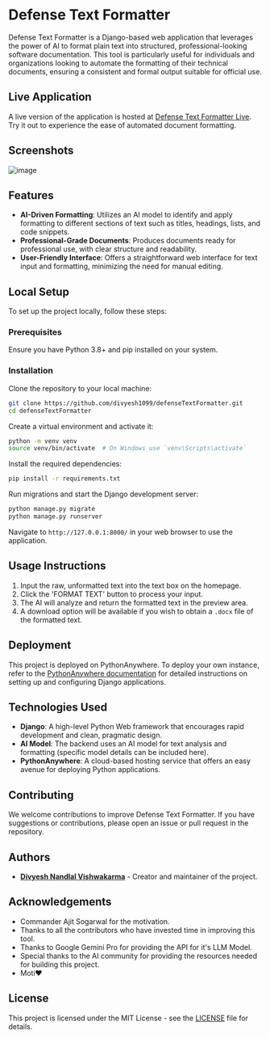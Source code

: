 # Defense Text Formatter

Defense Text Formatter is a Django-based web application that leverages the power of AI to format plain text into structured, professional-looking software documentation. This tool is particularly useful for individuals and organizations looking to automate the formatting of their technical documents, ensuring a consistent and formal output suitable for official use.

## Live Application

A live version of the application is hosted at [Defense Text Formatter Live](https://defenseformattertool.pythonanywhere.com/). Try it out to experience the ease of automated document formatting.

## Screenshots

![image](https://github.com/divyesh1099/defenseTextFormatter/assets/65925922/217cc5b0-9522-4f42-b4c8-0f1dc2ee71e5)


## Features

- **AI-Driven Formatting**: Utilizes an AI model to identify and apply formatting to different sections of text such as titles, headings, lists, and code snippets.
- **Professional-Grade Documents**: Produces documents ready for professional use, with clear structure and readability.
- **User-Friendly Interface**: Offers a straightforward web interface for text input and formatting, minimizing the need for manual editing.


## Local Setup

To set up the project locally, follow these steps:

### Prerequisites

Ensure you have Python 3.8+ and pip installed on your system.

### Installation

Clone the repository to your local machine:

```sh
git clone https://github.com/divyesh1099/defenseTextFormatter.git
cd defenseTextFormatter
```

Create a virtual environment and activate it:

```sh
python -m venv venv
source venv/bin/activate  # On Windows use `venv\Scripts\activate`
```

Install the required dependencies:

```sh
pip install -r requirements.txt
```

Run migrations and start the Django development server:

```sh
python manage.py migrate
python manage.py runserver
```

Navigate to `http://127.0.0.1:8000/` in your web browser to use the application.

## Usage Instructions

1. Input the raw, unformatted text into the text box on the homepage.
2. Click the 'FORMAT TEXT' button to process your input.
3. The AI will analyze and return the formatted text in the preview area.
4. A download option will be available if you wish to obtain a `.docx` file of the formatted text.

## Deployment

This project is deployed on PythonAnywhere. To deploy your own instance, refer to the [PythonAnywhere documentation](https://help.pythonanywhere.com/pages/) for detailed instructions on setting up and configuring Django applications.

## Technologies Used

- **Django**: A high-level Python Web framework that encourages rapid development and clean, pragmatic design.
- **AI Model**: The backend uses an AI model for text analysis and formatting (specific model details can be included here).
- **PythonAnywhere**: A cloud-based hosting service that offers an easy avenue for deploying Python applications.

## Contributing

We welcome contributions to improve Defense Text Formatter. If you have suggestions or contributions, please open an issue or pull request in the repository.

## Authors

- **[Divyesh Nandlal Vishwakarma](https://github.com/divyesh1099)** - Creator and maintainer of the project.

## Acknowledgements

- Commander Ajit Sogarwal for the motivation. 
- Thanks to all the contributors who have invested time in improving this tool.
- Thanks to Google Gemini Pro for providing the API for it's LLM Model. 
- Special thanks to the AI community for providing the resources needed for building this project.
- Moti❤️

## License

This project is licensed under the MIT License - see the [LICENSE](LICENSE) file for details.
